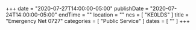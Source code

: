 +++
date = "2020-07-27T14:00:00-05:00"
publishDate = "2020-07-24T14:00:00-05:00"
endTime = ""
location = ""
ncs = [ "KE0LDS" ]
title = "Emergency Net 0727"
categories = [ "Public Service" ]
dates = [ "" ]
+++
